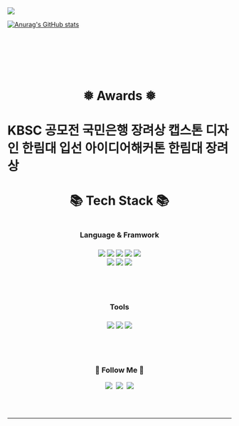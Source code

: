 
<img src="https://capsule-render.vercel.app/api?type=waving&color=auto&height=200&section=header&text=AhnSeungChan&fontSize=90" />
<!-- <h3 align="center">👩‍💻 My Github Stats 👩‍💻</h3><br/><br/><br/> -->

[![Anurag's GitHub stats](https://github-readme-stats.vercel.app/api?username=Ahnseungc)](https://github.com/anuraghazra/github-readme-stats)



<br/><br/>


<br/><br/>
  
<h1 align="center">❅ Awards ❅<h1/>
KBSC 공모전   국민은행      장려상
캡스톤 디자인   한림대     입선
아이디어해커톤  한림대     장려상
  
<h1 align="center">📚 Tech Stack 📚<h1/>



  <h3 align="center">Language & Framwork<h3/>
  <p align="center"> 
<img src="https://img.shields.io/badge/javascript-F7DF1E?style=for-the-badge&logo=javascript&logoColor=black"> <img src="https://img.shields.io/badge/html-E34F26?style=for-the-badge&logo=html5&logoColor=white">
<img src="https://img.shields.io/badge/CSS-1572B6?style=for-the-badge&logo=CSS&logoColor=white">
<img src="https://img.shields.io/badge/python-3776AB?style=for-the-badge&logo=python&logoColor=white">
<img src="https://img.shields.io/badge/nextjs-3776AB?style=for-the-badge&logo=python&logoColor=white">
    <br/>
<img src="https://img.shields.io/badge/kotlin-7F52FF?style=for-the-badge&logo=kotlin&logoColor=white">
<img src="https://img.shields.io/badge/typeScript-3178C6?style=for-the-badge&logo=typeScript&logoColor=white">
<img src="https://img.shields.io/badge/React-61DAFB?style=for-the-badge&logo=React&logoColor=white">
    </p><br/><br/>


  <h3 align="center">Tools<h3/>
  <p align="center">
<img src="https://img.shields.io/badge/Redux-764ABC?style=for-the-badge&logo=Redux&logoColor=white">
    <img src="https://img.shields.io/badge/gitHub-181717?style=for-the-badge&logo=gitHub&logoColor=white">
<img src="https://img.shields.io/badge/Vscode-007ACC?style=for-the-badge&logo=VisualStudioCode&logoColor=white">
</p>
    <br/><br/>
  <h3 align="center">🌈 Follow Me 🌈</h3>
<p align="center">
  <a href="https://velog.io/@omnipo"><img src="https://img.shields.io/badge/Tech%20Blog-11B48A?style=flat-square&logo=Vimeo&logoColor=white&link=https://velog.io/@hyeinisfree"/></a>&nbsp
  <a href=""><img src="https://img.shields.io/badge/Instagram-E4405F?style=flat-square&logo=Instagram&logoColor=white&link=https://www.instagram.com/hye_inisfree/"/></a>&nbsp
  <a href=""><img src="https://img.shields.io/badge/Gmail-d14836?style=flat-square&logo=Gmail&logoColor=white&link=kimhyein7110@gmail.com"/></a>
</p>
<br/>    
<br/>
<hr/>    


